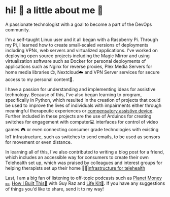 # hi! :wave: a little about me :boy:
A passionate technologist with a goal to become a part of the DevOps community.

I'm a self-taught Linux user and it all began with a Raspberry Pi. Through my Pi, I learned how to create small-scaled versions of deployments including VPNs, web servers and virtualized applications. I've worked on deploying open source projects including the Magic Mirror and using virtualization software such as Docker for personal deployments of applications such as Nginx for reverse proxies, Plex Media Servers for home media libraries :tv:, Nextcloud:cloud: and VPN Server services for secure access to my personal content:closed_lock_with_key:.

I have a passion for understanding and implementing ideas for assistive technology. Because of this, I've also began learning to program, specifically in Python, which resulted in the creation of projects that could be used to improve the lives of individuals with impairments either through meaningful therapeutic experiences or [compensatory assistive device](https://github.com/kawangwong/handtracking_mouse). Further included in these projects are the use of Arduinos for creating switches for engagement with computer:computer: interfaces for control of video games :video_game: or even connecting consumer grade technologies with existing IoT infrastructure, such as switches to send emails, to be used as sensors for movement or even distance.

In learning all of this, I've also contributed to writing a blog post for a friend, which includes an accessible way for consumers to create their own Telehealth set up, which was praised by colleagues and interest groups for helping therapists set up their home 👨‍⚕️[infrastructure for telehealth](https://otvijay.com/2020/08/23/comprehensive-guide-to-setup-for-telehealth/)

Last, I am a big fan of listening to off-topic podcasts such as [Planet Money:dollar:](https://www.npr.org/podcasts/510289/planet-money/), [How I Built This:hammer:](https://www.npr.org/podcasts/510313/how-i-built-this) with Guy Raz and [Life Kit:school_satchel:](https://www.npr.org/lifekit). If you have any suggestions of things you'd like to share, send it to my way!
